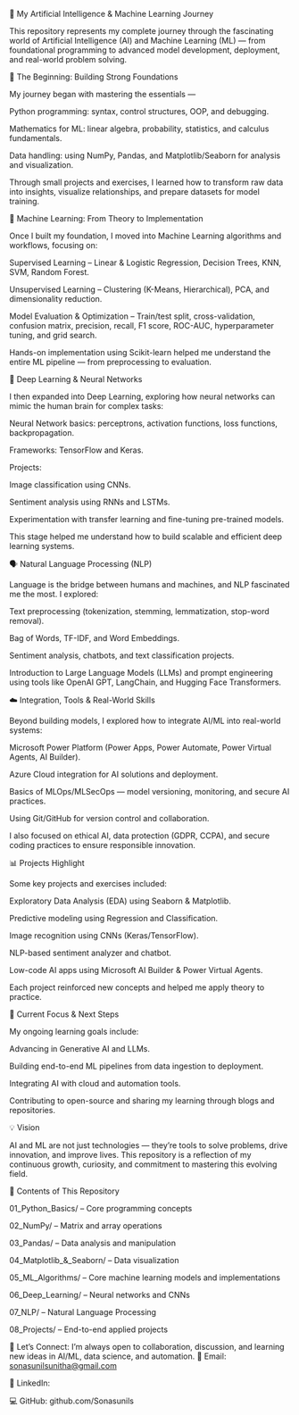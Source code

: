 🚀 My Artificial Intelligence & Machine Learning Journey

This repository represents my complete journey through the fascinating world of Artificial Intelligence (AI) and Machine Learning (ML) — from foundational programming to advanced model development, deployment, and real-world problem solving.

🧠 The Beginning: Building Strong Foundations

My journey began with mastering the essentials —

Python programming: syntax, control structures, OOP, and debugging.

Mathematics for ML: linear algebra, probability, statistics, and calculus fundamentals.

Data handling: using NumPy, Pandas, and Matplotlib/Seaborn for analysis and visualization.

Through small projects and exercises, I learned how to transform raw data into insights, visualize relationships, and prepare datasets for model training.

🤖 Machine Learning: From Theory to Implementation

Once I built my foundation, I moved into Machine Learning algorithms and workflows, focusing on:

Supervised Learning – Linear & Logistic Regression, Decision Trees, KNN, SVM, Random Forest.

Unsupervised Learning – Clustering (K-Means, Hierarchical), PCA, and dimensionality reduction.

Model Evaluation & Optimization – Train/test split, cross-validation, confusion matrix, precision, recall, F1 score, ROC-AUC, hyperparameter tuning, and grid search.

Hands-on implementation using Scikit-learn helped me understand the entire ML pipeline — from preprocessing to evaluation.

🧩 Deep Learning & Neural Networks

I then expanded into Deep Learning, exploring how neural networks can mimic the human brain for complex tasks:

Neural Network basics: perceptrons, activation functions, loss functions, backpropagation.

Frameworks: TensorFlow and Keras.

Projects:

Image classification using CNNs.

Sentiment analysis using RNNs and LSTMs.

Experimentation with transfer learning and fine-tuning pre-trained models.

This stage helped me understand how to build scalable and efficient deep learning systems.

🗣 Natural Language Processing (NLP)

Language is the bridge between humans and machines, and NLP fascinated me the most. I explored:

Text preprocessing (tokenization, stemming, lemmatization, stop-word removal).

Bag of Words, TF-IDF, and Word Embeddings.

Sentiment analysis, chatbots, and text classification projects.

Introduction to Large Language Models (LLMs) and prompt engineering using tools like OpenAI GPT, LangChain, and Hugging Face Transformers.

☁️ Integration, Tools & Real-World Skills

Beyond building models, I explored how to integrate AI/ML into real-world systems:

Microsoft Power Platform (Power Apps, Power Automate, Power Virtual Agents, AI Builder).

Azure Cloud integration for AI solutions and deployment.

Basics of MLOps/MLSecOps — model versioning, monitoring, and secure AI practices.

Using Git/GitHub for version control and collaboration.

I also focused on ethical AI, data protection (GDPR, CCPA), and secure coding practices to ensure responsible innovation.

📊 Projects Highlight

Some key projects and exercises included:

Exploratory Data Analysis (EDA) using Seaborn & Matplotlib.

Predictive modeling using Regression and Classification.

Image recognition using CNNs (Keras/TensorFlow).

NLP-based sentiment analyzer and chatbot.

Low-code AI apps using Microsoft AI Builder & Power Virtual Agents.

Each project reinforced new concepts and helped me apply theory to practice.

🎯 Current Focus & Next Steps

My ongoing learning goals include:

Advancing in Generative AI and LLMs.

Building end-to-end ML pipelines from data ingestion to deployment.

Integrating AI with cloud and automation tools.

Contributing to open-source and sharing my learning through blogs and repositories.

💡 Vision

AI and ML are not just technologies — they’re tools to solve problems, drive innovation, and improve lives. This repository is a reflection of my continuous growth, curiosity, and commitment to mastering this evolving field.

🧾 Contents of This Repository

01_Python_Basics/ – Core programming concepts

02_NumPy/ – Matrix and array operations

03_Pandas/ – Data analysis and manipulation

04_Matplotlib_&_Seaborn/ – Data visualization

05_ML_Algorithms/ – Core machine learning models and implementations

06_Deep_Learning/ – Neural networks and CNNs

07_NLP/ – Natural Language Processing

08_Projects/ – End-to-end applied projects

💬 Let’s Connect:
I’m always open to collaboration, discussion, and learning new ideas in AI/ML, data science, and automation.
📧 Email: sonasunilsunitha@gmail.com

🔗 LinkedIn: 

💻 GitHub: github.com/Sonasunils
